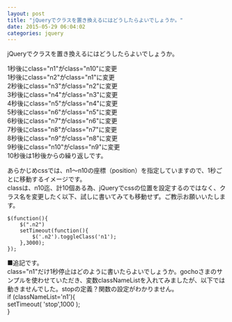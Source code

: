 ```yaml
---
layout: post
title: "jQueryでクラスを置き換えるにはどうしたらよいでしょうか。"
date: 2015-05-29 06:04:02
categories: jquery
---
```

<p>jQueryでクラスを置き換えるにはどうしたらよいでしょうか。</p>

<p>1秒後にclass="n1"がclass="n10"に変更<br>
1秒後にclass="n2"がclass="n1"に変更<br>
2秒後にclass="n3"がclass="n2"に変更<br>
3秒後にclass="n4"がclass="n3"に変更<br>
4秒後にclass="n5"がclass="n4"に変更<br>
5秒後にclass="n6"がclass="n5"に変更<br>
6秒後にclass="n7"がclass="n6"に変更<br>
7秒後にclass="n8"がclass="n7"に変更<br>
8秒後にclass="n9"がclass="n8"に変更<br>
9秒後にclass="n10"がclass="n9"に変更<br>
10秒後は1秒後からの繰り返しです。</p>

<p>あらかじめcssでは、n1～n10の座標（position）を指定していますので、1秒ごとに移動するイメージです。<br>
classは、n10迄、計10個ある為、jQueryでcssの位置を設定するのではなく、クラス名を変更したく以下、試しに書いてみても移動せず。ご教示お願いいたします。</p>

<pre><code>$(function(){
    $(".n2")
    setTimeout(function(){
        $('.n2').toggleClass('n1');
    },3000);
});
</code></pre>

<p>■追記です。<br>
class="n1"だけ1秒停止はどのように書いたらよいでしょうか。gochoさまのサンプルを使わせていただき、変数classNameListを入れてみましたが、以下では動きませんでした。stopの定義？関数の設定がわかりません。<br>
if (classNameList='n1'){<br>
    setTimeout( 'stop',1000 );<br>
}</p>
